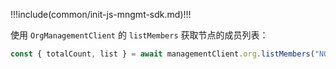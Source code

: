 !!!include(common/init-js-mngmt-sdk.md)!!!

使用 `OrgManagementClient` 的 `listMembers` 获取节点的成员列表：

```javascript
const { totalCount, list } = await managementClient.org.listMembers("NODE_ID");
```
